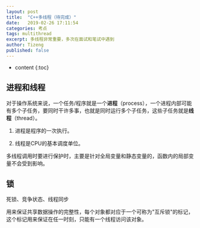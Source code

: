 ```yaml
---
layout: post
title:  "C++多线程（待完成）"
date:   2019-02-26 17:11:54
categories: 考点
tags: multithread
excerpt: 多线程非常重要，多次在面试和笔试中遇到
author: Tizeng
published: false
---
```


* content
{:toc}

## 进程和线程

对于操作系统来说，一个任务/程序就是一个**进程**（process），一个进程内部可能有多个子任务，要同时干许多事，也就是同时运行多个子任务，这些子任务就是**线程**（thread）。

1. 进程是程序的一次执行。

2. 线程是CPU的基本调度单位。

多线程调用时要进行保护时，主要是针对全局变量和静态变量的，函数内的局部变量不会受到影响。

## 锁

死锁、竞争状态、线程同步

用来保证共享数据操作的完整性，每个对象都对应于一个可称为"互斥锁"的标记，这个标记用来保证在任一时刻，只能有一个线程访问该对象。